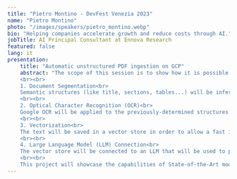 ```yaml
---
title: "Pietro Montino - DevFest Venezia 2023"
name: "Pietro Montino"
photo: "/images/speakers/pietro_montino.webp"
bio: "Helping companies accelerate growth and reduce costs through AI."
jobTitle: AI Principal Consultant at Ennova Research
featured: false
lang: it
presentation:
    title: "Automatic unstructured PDF ingestion on GCP"
    abstract: "The scope of this session is to show how it is possible to create a Question Answering agent on GCP starting from complex documents, like technical handbooks. This will be done by using the following passages:
    <br><br>
    1. Document Segmentation<br>
    Semantic structures (like title, sections, tables...) will be inferred with State-of-the-Art models.
    <br><br>
    2. Optical Character Recognition (OCR)<br>
    Google OCR will be applied to the previously-determined structures in order to determine their content.
    <br><br>
    3. Vectorization<br>
    The text will be saved in a vector store in order to allow a fast information retrieval.
    <br><br>
    4. Large Language Model (LLM) Connection<br>
    The vector store will be connected to an LLM that will be used to provide the user with suitable answers for his/her questions.
    <br><br>
    This project will showcase the capabilities of State-of-the-Art models and technologies in the field of Generative AI."
---
```

